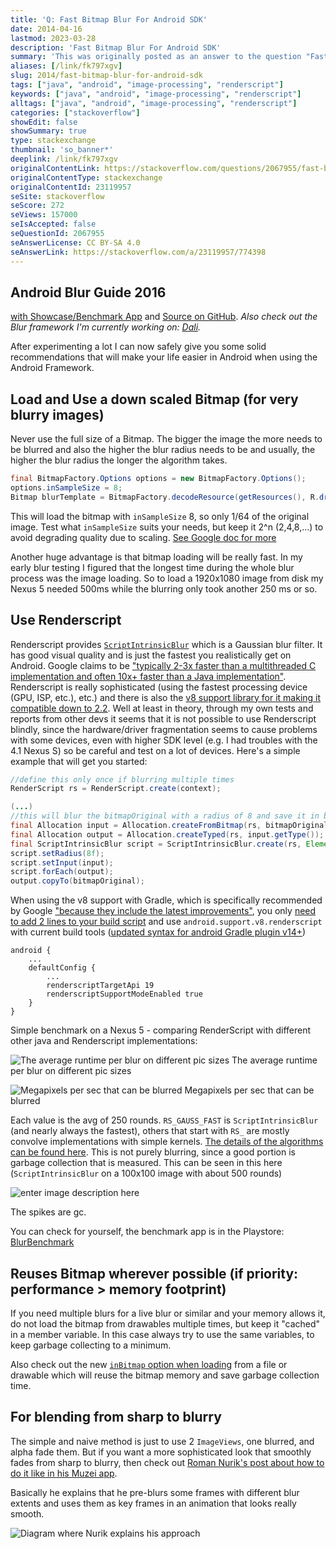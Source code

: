 ```yaml
---
title: 'Q: Fast Bitmap Blur For Android SDK'
date: 2014-04-16
lastmod: 2023-03-28
description: 'Fast Bitmap Blur For Android SDK'
summary: 'This was originally posted as an answer to the question "Fast Bitmap Blur For Android SDK" on stackoverflow.com.'
aliases: [/link/fk797xgv]
slug: 2014/fast-bitmap-blur-for-android-sdk
tags: ["java", "android", "image-processing", "renderscript"]
keywords: ["java", "android", "image-processing", "renderscript"]
alltags: ["java", "android", "image-processing", "renderscript"]
categories: ["stackoverflow"]
showEdit: false
showSummary: true
type: stackexchange
thumbnail: 'so_banner*'
deeplink: /link/fk797xgv
originalContentLink: https://stackoverflow.com/questions/2067955/fast-bitmap-blur-for-android-sdk
originalContentType: stackexchange
originalContentId: 23119957
seSite: stackoverflow
seScore: 272
seViews: 157000
seIsAccepted: false
seQuestionId: 2067955
seAnswerLicense: CC BY-SA 4.0
seAnswerLink: https://stackoverflow.com/a/23119957/774398
---
```

Android Blur Guide 2016
-----------------------

[with Showcase/Benchmark App](https://play.google.com/store/apps/details?id=at.favre.app.blurbenchmark) and [Source on GitHub](https://github.com/patrickfav/BlurTestAndroid). _Also check out the Blur framework I'm currently working on: [Dali](https://github.com/patrickfav/Dali)._

After experimenting a lot I can now safely give you some solid recommendations that will make your life easier in Android when using the Android Framework.

Load and Use a down scaled Bitmap (for very blurry images)
----------------------------------------------------------

Never use the full size of a Bitmap. The bigger the image the more needs to be blurred and also the higher the blur radius needs to be and usually, the higher the blur radius the longer the algorithm takes.

```java
final BitmapFactory.Options options = new BitmapFactory.Options();
options.inSampleSize = 8;
Bitmap blurTemplate = BitmapFactory.decodeResource(getResources(), R.drawable.myImage, options);

```

This will load the bitmap with `inSampleSize` 8, so only 1/64 of the original image. Test what `inSampleSize` suits your needs, but keep it 2^n (2,4,8,...) to avoid degrading quality due to scaling. [See Google doc for more](http://developer.android.com/training/displaying-bitmaps/load-bitmap.html#load-bitmap)

Another huge advantage is that bitmap loading will be really fast. In my early blur testing I figured that the longest time during the whole blur process was the image loading. So to load a 1920x1080 image from disk my Nexus 5 needed 500ms while the blurring only took another 250 ms or so.

Use Renderscript
----------------

Renderscript provides [`ScriptIntrinsicBlur`](http://developer.android.com/reference/android/renderscript/ScriptIntrinsicBlur.html) which is a Gaussian blur filter. It has good visual quality and is just the fastest you realistically get on Android. Google claims to be ["typically 2-3x faster than a multithreaded C implementation and often 10x+ faster than a Java implementation"](http://android-developers.blogspot.co.at/2013/08/renderscript-intrinsics.html). Renderscript is really sophisticated (using the fastest processing device (GPU, ISP, etc.), etc.) and there is also the [v8 support library for it making it compatible down to 2.2](http://developer.android.com/guide/topics/renderscript/compute.html#access-rs-apis). Well at least in theory, through my own tests and reports from other devs it seems that it is not possible to use Renderscript blindly, since the hardware/driver fragmentation seems to cause problems with some devices, even with higher SDK level (e.g. I had troubles with the 4.1 Nexus S) so be careful and test on a lot of devices. Here's a simple example that will get you started:

```java
//define this only once if blurring multiple times
RenderScript rs = RenderScript.create(context);

(...)
//this will blur the bitmapOriginal with a radius of 8 and save it in bitmapOriginal
final Allocation input = Allocation.createFromBitmap(rs, bitmapOriginal); //use this constructor for best performance, because it uses USAGE_SHARED mode which reuses memory
final Allocation output = Allocation.createTyped(rs, input.getType());
final ScriptIntrinsicBlur script = ScriptIntrinsicBlur.create(rs, Element.U8_4(rs));
script.setRadius(8f);
script.setInput(input);
script.forEach(output);
output.copyTo(bitmapOriginal);

```

When using the v8 support with Gradle, which is specifically recommended by Google ["because they include the latest improvements"](http://developer.android.com/guide/topics/renderscript/compute.html#access-rs-apis), you only [need to add 2 lines to your build script](http://android-developers.blogspot.co.at/2013/09/renderscript-in-android-support-library.html) and use `android.support.v8.renderscript` with current build tools ([updated syntax for android Gradle plugin v14+](http://tools.android.com/tech-docs/new-build-system))

```
android {
    ...
    defaultConfig {
        ...
        renderscriptTargetApi 19
        renderscriptSupportModeEnabled true
    }
}

```

Simple benchmark on a Nexus 5 - comparing RenderScript with different other java and Renderscript implementations:

![The average runtime per blur on different pic sizes](img_0addf01d586bd0cb.png) The average runtime per blur on different pic sizes

![Megapixels per sec that can be blurred](img_1b689a4cddc73f55.png) Megapixels per sec that can be blurred

Each value is the avg of 250 rounds. `RS_GAUSS_FAST` is `ScriptIntrinsicBlur` (and nearly always the fastest), others that start with `RS_` are mostly convolve implementations with simple kernels. [The details of the algorithms can be found here](https://github.com/patrickfav/BlurTestAndroid). This is not purely blurring, since a good portion is garbage collection that is measured. This can be seen in this here (`ScriptIntrinsicBlur` on a 100x100 image with about 500 rounds)

![enter image description here](img_71fa0dcd154928f4.png)

The spikes are gc.

You can check for yourself, the benchmark app is in the Playstore: [BlurBenchmark](https://play.google.com/store/apps/details?id=at.favre.app.blurbenchmark)

Reuses Bitmap wherever possible (if priority: performance > memory footprint)
-----------------------------------------------------------------------------

If you need multiple blurs for a live blur or similar and your memory allows it, do not load the bitmap from drawables multiple times, but keep it "cached" in a member variable. In this case always try to use the same variables, to keep garbage collecting to a minimum.

Also check out the new [`inBitmap` option when loading](http://developer.android.com/training/displaying-bitmaps/manage-memory.html#inBitmap) from a file or drawable which will reuse the bitmap memory and save garbage collection time.

For blending from sharp to blurry
---------------------------------

The simple and naive method is just to use 2 `ImageViews`, one blurred, and alpha fade them. But if you want a more sophisticated look that smoothly fades from sharp to blurry, then check out [Roman Nurik's post about how to do it like in his Muzei app](https://plus.google.com/+RomanNurik/posts/2sTQ1X2Cb2Z).

Basically he explains that he pre-blurs some frames with different blur extents and uses them as key frames in an animation that looks really smooth.

![Diagram where Nurik explains his approach](img_e6eb473dbe3f9fec.png)